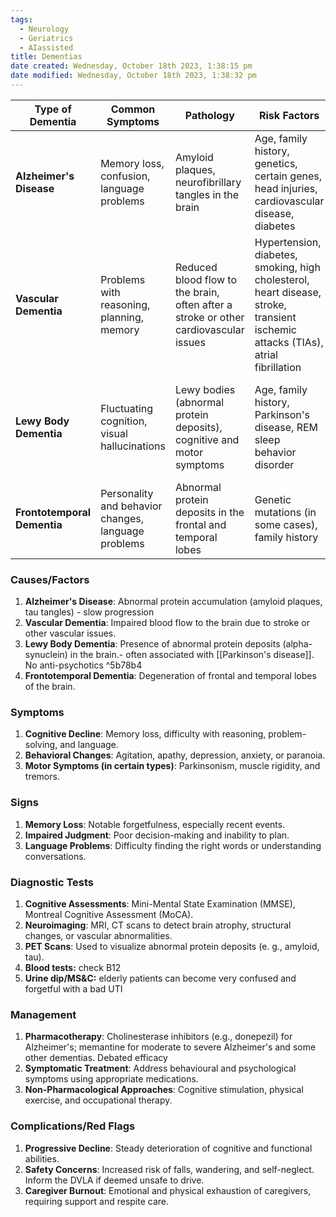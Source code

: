 ```yaml
---
tags:
  - Neurology
  - Geriatrics
  - AIassisted
title: Dementias
date created: Wednesday, October 18th 2023, 1:38:15 pm
date modified: Wednesday, October 18th 2023, 1:38:32 pm
---
```


| Type of Dementia   | Common Symptoms                           | Pathology                          | Risk Factors                       | Treatment/Management                         |
|--------------------|--------------------------------------------|-----------------------------------|------------------------------------|---------------------------------------------|
| **Alzheimer's Disease**| Memory loss, confusion, language problems  | Amyloid plaques, neurofibrillary tangles in the brain | Age, family history, genetics, certain genes, head injuries, cardiovascular disease, diabetes | Medications (e.g., donepezil, rivastigmine), cognitive and behavioral therapies, lifestyle modifications (e.g., physical and mental activities, healthy diet, social engagement) |
| **Vascular Dementia**  | Problems with reasoning, planning, memory | Reduced blood flow to the brain, often after a stroke or other cardiovascular issues | Hypertension, diabetes, smoking, high cholesterol, heart disease, stroke, transient ischemic attacks (TIAs), atrial fibrillation | Blood pressure management, cholesterol control, diabetes management, lifestyle changes (e.g., exercise, diet), cognitive rehabilitation |
| **Lewy Body Dementia** | Fluctuating cognition, visual hallucinations | Lewy bodies (abnormal protein deposits), cognitive and motor symptoms | Age, family history, Parkinson's disease, REM sleep behavior disorder | Medications for symptoms (e.g., cholinesterase inhibitors, antipsychotics), physical therapy, occupational therapy, support for both the person and caregivers |
| **Frontotemporal Dementia** | Personality and behavior changes, language problems | Abnormal protein deposits in the frontal and temporal lobes | Genetic mutations (in some cases), family history | Behavioral and symptom management, speech and language therapy, cognitive rehabilitation, supportive care |


### Causes/Factors
1. **Alzheimer's Disease**: Abnormal protein accumulation (amyloid plaques, tau tangles) - slow progression
2. **Vascular Dementia**: Impaired blood flow to the brain due to stroke or other vascular issues.
3. **Lewy Body Dementia**: Presence of abnormal protein deposits (alpha-synuclein) in the brain.- often associated with [[Parkinson's disease]]. No anti-psychotics ^5b78b4
4. **Frontotemporal Dementia**: Degeneration of frontal and temporal lobes of the brain.

### Symptoms
1. **Cognitive Decline**: Memory loss, difficulty with reasoning, problem-solving, and language.
2. **Behavioral Changes**: Agitation, apathy, depression, anxiety, or paranoia.
3. **Motor Symptoms (in certain types)**: Parkinsonism, muscle rigidity, and tremors.

### Signs
1. **Memory Loss**: Notable forgetfulness, especially recent events.
2. **Impaired Judgment**: Poor decision-making and inability to plan.
3. **Language Problems**: Difficulty finding the right words or understanding conversations.

### Diagnostic Tests
1. **Cognitive Assessments**: Mini-Mental State Examination (MMSE), Montreal Cognitive Assessment (MoCA).
2. **Neuroimaging**: MRI, CT scans to detect brain atrophy, structural changes, or vascular abnormalities.
3. **PET Scans**: Used to visualize abnormal protein deposits (e. g., amyloid, tau).
4. **Blood tests:** check B12
5. **Urine dip/MS&C:** elderly patients can become very confused and forgetful with a bad UTI

### Management
1. **Pharmacotherapy**: Cholinesterase inhibitors (e.g., donepezil) for Alzheimer's; memantine for moderate to severe Alzheimer's and some other dementias. Debated efficacy
2. **Symptomatic Treatment**: Address behavioural and psychological symptoms using appropriate medications.
3. **Non-Pharmacological Approaches**: Cognitive stimulation, physical exercise, and occupational therapy.
   
### Complications/Red Flags
1. **Progressive Decline**: Steady deterioration of cognitive and functional abilities.
2. **Safety Concerns**: Increased risk of falls, wandering, and self-neglect. Inform the DVLA if deemed unsafe to drive.
3. **Caregiver Burnout**: Emotional and physical exhaustion of caregivers, requiring support and respite care.
